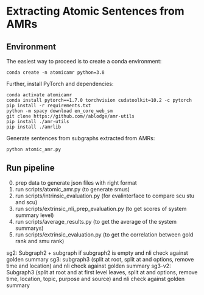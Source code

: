 # Extracting Atomic Sentences from AMRs

## Environment

The easiest way to proceed is to create a conda environment:
```
conda create -n atomicamr python=3.8
```

Further, install PyTorch and dependencies:

```
conda activate atomicamr
conda install pytorch==1.7.0 torchvision cudatoolkit=10.2 -c pytorch
pip install -r requirements.txt
python -m spacy download en_core_web_sm
git clone https://github.com//ablodge/amr-utils
pip install ./amr-utils
pip install ./amrlib
```

Generate sentences from subgraphs extracted from AMRs:
```
python atomic_amr.py
```


## Run pipeline
0) prep data to generate json files with right format
1) run scripts/atomic_amr.py (to generate smus)
2) run scripts/intrinsic_evaluation.py (for evalinterface to compare scu stu and scu)
3) run scripts/extrinsic_nli_prep_evaluation.py (to get scores of system summary level)
4) run scripts/average_results.py (to get the average of the system summarys)
5) run scripts/extrinsic_evaluation.py (to get the correlation between gold rank and smu rank)


sg2: Subgraph2 + subgraph if subgraph2 is empty and nli check against golden summary
sg3: subgraph3 (split at root, split at and options, remove time and location) and nli check against golden summary
sg3-v2: Subgraph3 (split at root and at first level leaves, split at and options, remove time, location, topic, purpose and source) and nli check against golden summary